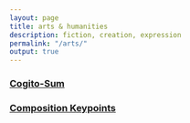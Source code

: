 ```yaml
---
layout: page
title: arts & humanities
description: fiction, creation, expression
permalink: "/arts/"
output: true
---
```

### [Cogito-Sum](cogito-sum)
### [Composition Keypoints](composition-keypoints)
